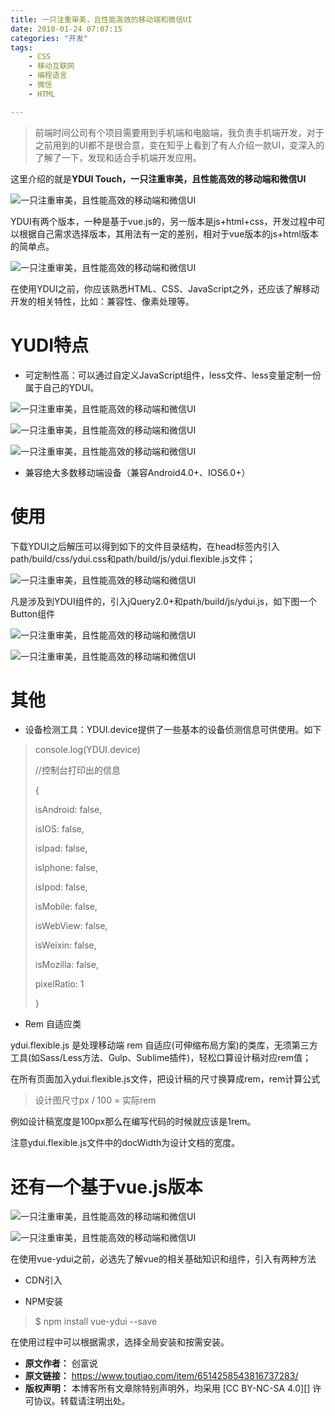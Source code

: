 ```yaml
---
title: 一只注重审美，且性能高效的移动端和微信UI
date: 2018-01-24 07:07:15
categories: "开发"
tags:
	- CSS
	- 移动互联网
	- 编程语言
	- 微信
	- HTML

---
```


> 前端时间公司有个项目需要用到手机端和电脑端，我负责手机端开发，对于之前用到的UI都不是很合意，变在知乎上看到了有人介绍一款UI，变深入的了解了一下，发现和适合手机端开发应用。

这里介绍的就是**YDUI Touch，一只注重审美，且性能高效的移动端和微信UI**

![一只注重审美，且性能高效的移动端和微信UI][UI]

YDUI有两个版本，一种是基于vue.js的，另一版本是js+html+css，开发过程中可以根据自己需求选择版本，其用法有一定的差别，相对于vue版本的js+html版本的简单点。

![一只注重审美，且性能高效的移动端和微信UI][UI 1]

在使用YDUI之前，你应该熟悉HTML、CSS、JavaScript之外，还应该了解移动开发的相关特性，比如：兼容性、像素处理等。

# **YUDI特点** #

 *  可定制性高：可以通过自定义JavaScript组件，less文件、less变量定制一份属于自己的YDUI。

![一只注重审美，且性能高效的移动端和微信UI][UI 2]

![一只注重审美，且性能高效的移动端和微信UI][UI 3]

![一只注重审美，且性能高效的移动端和微信UI][UI 4]

 *  兼容绝大多数移动端设备（兼容Android4.0+、IOS6.0+）

# 使用 #

下载YDUI之后解压可以得到如下的文件目录结构，在head标签内引入path/build/css/ydui.css和path/build/js/ydui.flexible.js文件；

![一只注重审美，且性能高效的移动端和微信UI][UI 5]

> <!-- 引入YDUI样式 -->
> 
> <link rel="stylesheet" href="path/build/css/ydui.css" />
> 
> <!-- 引入YDUI自适应解决方案类库 -->
> 
> <script src="path/build/js/ydui.flexible.js"></script>

凡是涉及到YDUI组件的，引入jQuery2.0+和path/build/js/ydui.js，如下图一个Button组件

![一只注重审美，且性能高效的移动端和微信UI][UI 6]

![一只注重审美，且性能高效的移动端和微信UI][UI 7]

# 其他 #

 *  设备检测工具：YDUI.device提供了一些基本的设备侦测信息可供使用。如下

> console.log(YDUI.device)
> 
> //控制台打印出的信息
> 
> \{
> 
> isAndroid: false,
> 
> isIOS: false,
> 
> isIpad: false,
> 
> isIphone: false,
> 
> isIpod: false,
> 
> isMobile: false,
> 
> isWebView: false,
> 
> isWeixin: false,
> 
> isMozilla: false,
> 
> pixelRatio: 1
> 
> \}

 *  Rem 自适应类

ydui.flexible.js 是处理移动端 rem 自适应(可伸缩布局方案)的类库，无须第三方工具(如Sass/Less方法、Gulp、Sublime插件)，轻松口算设计稿对应rem值；

在所有页面加入ydui.flexible.js文件，把设计稿的尺寸换算成rem，rem计算公式

> 设计图尺寸px / 100 = 实际rem

例如设计稿宽度是100px那么在编写代码的时候就应该是1rem。

注意ydui.flexible.js文件中的docWidth为设计文档的宽度。

# 还有一个基于vue.js版本 #

![一只注重审美，且性能高效的移动端和微信UI][UI 8]

![一只注重审美，且性能高效的移动端和微信UI][UI 9]

在使用vue-ydui之前，必选先了解vue的相关基础知识和组件，引入有两种方法

 *  CDN引入

> <!-- 使用rem，需另外引入ydui.flexible.js自适应类库 -->
> 
> <link rel="stylesheet" href="//unpkg.com/vue-ydui/dist/ydui.rem.css">
> 
> <script src="//unpkg.com/vue-ydui/dist/ydui.flexible.js"></script>
> 
> <!-- 引入Vue2.x -->
> 
> <script src="//vuejs.org/js/vue.min.js"></script>
> 
> <!-- 引入组件库 -->
> 
> <script src="//unpkg.com/vue-ydui/dist/ydui.rem.js"></script>

 *  NPM安装

> $ npm install vue-ydui --save

在使用过程中可以根据需求，选择全局安装和按需安装。


[UI]: /pro/os/crawler/FBVV-VMBZ-BV6Z.gif
[UI 1]: /pro/os/crawler/YRNV-EZAA-ENQV.jpg
[UI 2]: /pro/os/crawler/FM7B-EJJQ-ZV2A.jpg
[UI 3]: /pro/os/crawler/EE3Y-BBIA-AAYE.jpg
[UI 4]: /pro/os/crawler/JUQY-R37V-E3AI.jpg
[UI 5]: /pro/os/crawler/JQZV-UYAR-MUQY.jpg
[UI 6]: /pro/os/crawler/QRFV-VUFN-QFFQ.jpg
[UI 7]: /pro/os/crawler/NR7F-JVFA-M7BQ.gif
[UI 8]: /pro/os/crawler/VIR7-NV2A-NBZM.jpg
[UI 9]: /pro/os/crawler/J7JI-FAYJ-YBRV.jpg
 *  **原文作者：** 创富说
 *  **原文链接：** https://www.toutiao.com/item/6514258543816737283/
 *  **版权声明：** 本博客所有文章除特别声明外，均采用 [CC BY-NC-SA 4.0][] 许可协议。转载请注明出处。
